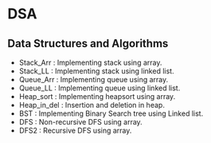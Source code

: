 # DSA
## Data Structures and Algorithms
- Stack_Arr : Implementing stack using array.
- Stack_LL : Implementing stack using linked list.
- Queue_Arr : Implementing queue using array.
- Queue_LL : Implementing queue using linked list.
- Heap_sort : Implementing heapsort using array.
- Heap_in_del : Insertion and deletion in heap.
- BST : Implementing Binary Search tree using Linked list.
- DFS : Non-recursive DFS using array.
- DFS2 : Recursive DFS using array.
